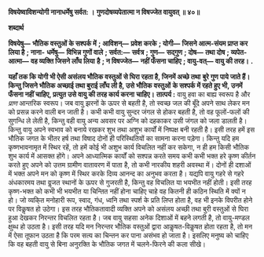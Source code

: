 **विषयेष्वाविशन्योगी नानाधर्मेषु सर्वत: ।** **गुणदोषव्यपेतात्मा न विषज्जेत वायुवत् ॥ ४०॥** 

**शब्दार्थ** 

**विषयेषु—** **भौतिक वस्तुओं के सश्पर्क में** **; आविशन्—** **प्रवेश करके** **; योगी—** **जिसने आत्म-संयम प्राप्त कर लिया है** **; नाना-** **धर्मेषु—** **विभिन्न गुणों वाले** **; सर्वत:—** **सर्वत्र** **; गुण—** **सद्गुण** **; दोष—** **तथा दोष** **; व्यपेत-आत्मा—** **वह व्यक्ति जिसने लाँघ लिया** **है** **; न विषज्जेत—** **नहीं फँसना चाहिए** **; वायु-वत्—** **वायु की तरह।** **.** 

**यहाँ तक कि योगी भी ऐसी असंलय भौतिक वस्तुओं से घिरा रहता है, जिनमें अच्छे तथा** **बुरे गुण पाये जाते हैं। किन्तु जिसने भौतिक अच्छाई तथा बुराई लाँघ ली है, उसे भौतिक वस्तुओं** **के सश्पर्क में रहते हुए भी, उनमें फँसना नहीं चाहिए, प्रत्युत उसे वायु की तरह कार्य करना** **चाहिए।** **तात्पर्य :** वायु हवा का बाह्य स्वरूप है और *प्राण* आन्तरिक स्वरूप। जब वायु झरनों के ऊपर से बहती है, तो स्वच्छ जल की बूँदे अपने साथ लेकर मन को प्रसन्न करने वाली बन जाती है। कभी कभी वायु सुन्दर जंगल से होकर बहती है, तो वह फूलों-फलों की सुगन्धि ले लेती है, किन्तु वही वायु अन्य अवसर पर अग्नि को दहकाकर उसी जंगल को जला डालती है। किन्तु वायु अपने स्वभाव को बनाये रखकर शुभ तथा अशुभ कार्यों में निष्पक्ष बनी रहती है। इसी तरह हमें इस भौतिक जगत के भीतर हर्ष तथा विषाद दोनों ही परिस्थितियों का सामना करना पड़ेगा। किन्तु यदि हम कृष्णभावनामृत में स्थिर रहें, तो हमें कोई भी अशुभ कार्य विचलित नहीं कर सकेगा, न ही हम किसी भौतिक शुभ कार्य में आसक्त होंगे। अपने आध्यात्मिक कार्यों को सश्पन्न करते समय कभी कभी भक्त हरे कृष्ण कीर्तन करते हुए अपने को उत्तम ग्रामीण वातावरण में पाता है, तो कभी नारकीय शहरी अवस्था में। दोनों ही दशाओं में भक्त अपने मन को कृष्ण में स्थिर करके दिव्य आनन्द का अनुभव करता है। यद्यपि वायु गहरे से गहरे अंधकारमय तथा वॢजत स्थानों के ऊपर से गुजरती है, किन्तु वह विचलित या भयभीत नहीं होती। इसी तरह कृष्ण-भक्त को कभी भी भयभीत या चिन्तित नहीं होना चाहिए चाहे वह कितनी ही कठिन स्थिति में क्यों न हो। जो व्यकि्त मनोहारी रूप, स्वाद, गंध, ध्वनि तथा स्पर्श के प्रति लिप्त होता है, वह भी इनके विपरीत होने पर विकॢषत हो उठेगा। इस तरह भौतिकतावादी व्यक्ति अपने को असंलय अच्छी तथा बुरी वस्तुओं से घिरा हुआ देखकर निरन्तर विचलित रहता है। जब वायु सहसा अनेक दिशाओं में बहने लगती है, तो वायु-मण्डल क्षुब्ध हो उठता है। इसी तरह यदि मन निरन्तर भौतिक वस्तुओं द्वारा आकॢषत-विकॢषत होता रहता है, तो मन में ऐसा तूफान उठता है कि परम सत्य का चिन्तन कर पाना असंभव हो जाता है। इसलिए मनुष्य को चाहिए कि वह बहती वायु से बिना अनुरक्ति के भौतिक जगत में चलने-फिरने की कला सीखे।  